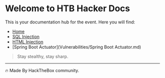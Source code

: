 # Welcome to HTB Hacker Docs

This is your documentation hub for the event. Here you will find:

- [Home](/README.md)
- [SQL Injection](/Vulnerabilities/SQL_INJECTION.md)
- [HTML Injection](Vulnerabilities/HTML_INJECTION.md)
- [Spring Boot Actuator](Vulnerabilities/Spring Boot Actuator.md)

> Stay stealthy, stay sharp.

---

🔥 Made By HackTheBox community.

